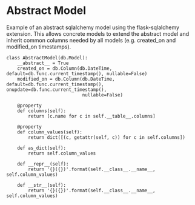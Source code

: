 
# Abstract Model
Example of an abstract sqlalchemy model using the flask-sqlalchemy extension. This allows concrete models to extend the abstract model and inherit common columns needed by all models (e.g. created_on and modified_on timestamps).

```
class AbstractModel(db.Model):
    __abstract__ = True
    created_on = db.Column(db.DateTime, default=db.func.current_timestamp(), nullable=False)
    modified_on = db.Column(db.DateTime, default=db.func.current_timestamp(), onupdate=db.func.current_timestamp(),
                            nullable=False)

    @property
    def columns(self):
        return [c.name for c in self.__table__.columns]

    @property
    def column_values(self):
        return dict([(c, getattr(self, c)) for c in self.columns])

    def as_dict(self):
        return self.column_values

    def __repr__(self):
        return '{}({})'.format(self.__class__.__name__, self.column_values)

    def __str__(self):
        return '{}({})'.format(self.__class__.__name__, self.column_values)
```        
